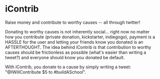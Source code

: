 # iContrib

Raise money and contribute to worthy causes -- all through twitter!

Donating to worthy causes is not inherently social... right now no matter how you contribute (private donation, kickstarter, indiegogo), payment is a HASSLE for the user and letting your friends know you donated is an AFTERTHOUGHT. The idea behind iContrib is that contribution to worthy causes should be frictionless as possible (what's easier than writing a tweet?) and everyone should know you donated be default. 

With iContrib, you donate to a cause by simply writing a tweet: "@IWillContribute $5 to #buildASchool".
